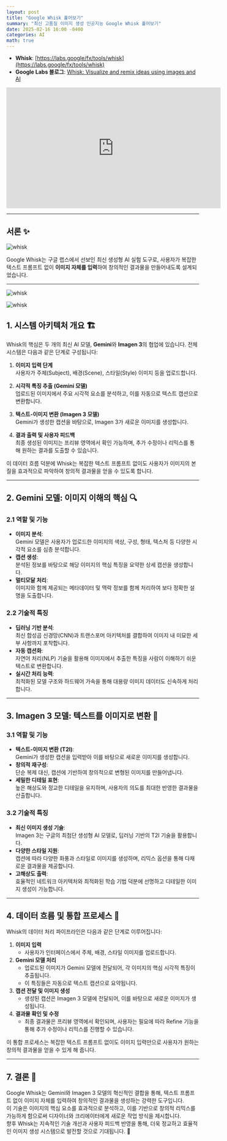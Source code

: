 ```yaml
---
layout: post  
title: "Google Whisk 훑어보기"  
summary: "최신 고품질 이미지 생성 인공지능 Google Whisk 훑어보기"  
date: 2025-02-16 16:00 -0400  
categories: AI  
math: true  
---
```


- **Whisk**: [https://labs.google/fx/tools/whisk](https://labs.google/fx/tools/whisk)  
- **Google Labs 블로그**: [Whisk: Visualize and remix ideas using images and AI](https://blog.google/technology/google-labs/whisk/)



<iframe width="560" height="315" 
  src="https://youtu.be/fyFDztZxlEc?si=ieoCuUjoHYQZCqUV" 
  title="YouTube video player" 
  frameborder="0" 
  allow="accelerometer; autoplay; clipboard-write; encrypted-media; gyroscope; picture-in-picture; web-share" 
  referrerpolicy="strict-origin-when-cross-origin" 
  allowfullscreen>
</iframe>



---

## 서론 ✨



![whisk](/assets/img/post_img/whisk/1.PNG)



Google Whisk는 구글 랩스에서 선보인 최신 생성형 AI 실험 도구로, 사용자가 복잡한 텍스트 프롬프트 없이 **이미지 자체를 입력**하여 창의적인 결과물을 만들어내도록 설계되었습니다.

---



![whisk](/assets/img/post_img/whisk/2.PNG)






![whisk](/assets/img/post_img/whisk/3.PNG)



## 1. 시스템 아키텍처 개요 🏗️

Whisk의 핵심은 두 개의 최신 AI 모델, **Gemini**와 **Imagen 3**의 협업에 있습니다. 전체 시스템은 다음과 같은 단계로 구성됩니다:

1. **이미지 입력 단계**  
   사용자가 주체(Subject), 배경(Scene), 스타일(Style) 이미지 등을 업로드합니다.

2. **시각적 특징 추출 (Gemini 모델)**  
   업로드된 이미지에서 주요 시각적 요소를 분석하고, 이를 자동으로 텍스트 캡션으로 변환합니다.

3. **텍스트-이미지 변환 (Imagen 3 모델)**  
   Gemini가 생성한 캡션을 바탕으로, Imagen 3가 새로운 이미지를 생성합니다.

4. **결과 출력 및 사용자 피드백**  
   최종 생성된 이미지는 프리뷰 영역에서 확인 가능하며, 추가 수정이나 리믹스를 통해 원하는 결과를 도출할 수 있습니다.

이 데이터 흐름 덕분에 Whisk는 복잡한 텍스트 프롬프트 없이도 사용자가 이미지의 본질을 효과적으로 파악하여 창의적 결과물을 얻을 수 있도록 합니다.

---

## 2. Gemini 모델: 이미지 이해의 핵심 🔍

### 2.1 역할 및 기능

- **이미지 분석**:  
  Gemini 모델은 사용자가 업로드한 이미지의 색상, 구성, 형태, 텍스처 등 다양한 시각적 요소를 심층 분석합니다.  
- **캡션 생성**:  
  분석된 정보를 바탕으로 해당 이미지의 핵심 특징을 요약한 상세 캡션을 생성합니다.  
- **멀티모달 처리**:  
  이미지와 함께 제공되는 메타데이터 및 맥락 정보를 함께 처리하여 보다 정확한 설명을 도출합니다.

### 2.2 기술적 특징

- **딥러닝 기반 분석**:  
  최신 합성곱 신경망(CNN)과 트랜스포머 아키텍처를 결합하여 이미지 내 미묘한 세부 사항까지 포착합니다.  
- **자동 캡션화**:  
  자연어 처리(NLP) 기술을 활용해 이미지에서 추출한 특징을 사람이 이해하기 쉬운 텍스트로 변환합니다.  
- **실시간 처리 능력**:  
  최적화된 모델 구조와 하드웨어 가속을 통해 대용량 이미지 데이터도 신속하게 처리합니다.

---

## 3. Imagen 3 모델: 텍스트를 이미지로 변환 🎨

### 3.1 역할 및 기능

- **텍스트-이미지 변환 (T2I)**:  
  Gemini가 생성한 캡션을 입력받아 이를 바탕으로 새로운 이미지를 생성합니다.
- **창의적 재구성**:  
  단순 복제 대신, 캡션에 기반하여 창의적으로 변형된 이미지를 만들어냅니다.
- **세밀한 디테일 표현**:  
  높은 해상도와 정교한 디테일을 유지하며, 사용자의 의도를 최대한 반영한 결과물을 산출합니다.

### 3.2 기술적 특징

- **최신 이미지 생성 기술**:  
  Imagen 3는 구글의 최첨단 생성형 AI 모델로, 딥러닝 기반의 T2I 기술을 활용합니다.
- **다양한 스타일 지원**:  
  캡션에 따라 다양한 화풍과 스타일로 이미지를 생성하며, 리믹스 옵션을 통해 다채로운 결과물을 제공합니다.
- **고해상도 출력**:  
  효율적인 네트워크 아키텍처와 최적화된 학습 기법 덕분에 선명하고 디테일한 이미지 생성이 가능합니다.

---

## 4. 데이터 흐름 및 통합 프로세스 🔄

Whisk의 데이터 처리 파이프라인은 다음과 같은 단계로 이루어집니다:

1. **이미지 입력**  
   - 사용자가 인터페이스에서 주체, 배경, 스타일 이미지를 업로드합니다.
2. **Gemini 모델 처리**  
   - 업로드된 이미지가 Gemini 모델에 전달되어, 각 이미지의 핵심 시각적 특징이 추출됩니다.
   - 이 특징들은 자동으로 텍스트 캡션으로 요약됩니다.
3. **캡션 전달 및 이미지 생성**  
   - 생성된 캡션은 Imagen 3 모델에 전달되어, 이를 바탕으로 새로운 이미지가 생성됩니다.
4. **결과물 확인 및 수정**  
   - 최종 결과물은 프리뷰 영역에서 확인되며, 사용자는 필요에 따라 Refine 기능을 통해 추가 수정이나 리믹스를 진행할 수 있습니다.

이 통합 프로세스는 복잡한 텍스트 프롬프트 없이도 이미지 입력만으로 사용자가 원하는 창의적 결과물을 얻을 수 있게 해 줍니다.

---

## 7. 결론 🎯

Google Whisk는 Gemini와 Imagen 3 모델의 혁신적인 결합을 통해, 텍스트 프롬프트 없이 이미지 자체를 입력하여 창의적인 결과물을 생성하는 강력한 도구입니다.  
이 기술은 이미지의 핵심 요소를 효과적으로 분석하고, 이를 기반으로 창의적 리믹스를 가능하게 함으로써 디자이너와 크리에이터에게 새로운 작업 방식을 제시합니다.  
향후 Whisk는 지속적인 기술 개선과 사용자 피드백 반영을 통해, 더욱 정교하고 효율적인 이미지 생성 시스템으로 발전할 것으로 기대됩니다. 🚀
